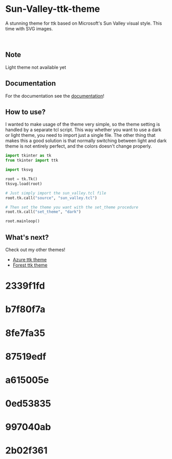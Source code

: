 # Sun-Valley-ttk-theme
A stunning theme for ttk based on Microsoft's Sun Valley visual style. This time with SVG images.

<br>

## Note
Light theme not available yet

## Documentation
For the documentation see the [documentation](DOCUMENTATION.pdf)!

## How to use?
I wanted to make usage of the theme very simple, so the theme setting is handled by a separate tcl script.
This way whether you want to use a dark or light theme, you need to import just a single file. The other thing
that makes this a good solution is that normally switching between light and dark theme is not entirely perfect,
and the colors doesn't change properly.

```python
import tkinter as tk
from tkinter import ttk

import tksvg

root = tk.Tk()
tksvg.load(root)

# Just simply import the sun_valley.tcl file
root.tk.call("source", "sun_valley.tcl")

# Then set the theme you want with the set_theme procedure
root.tk.call("set_theme", "dark")

root.mainloop()
```

## What's next?
Check out my other themes!
- [Azure ttk theme](https://github.com/rdbende/Azure-ttk-theme)
- [Forest ttk theme](https://github.com/rdbende/Forest-ttk-theme)
# 2339f1fd
# b7f80f7a
# 8fe7fa35
# 87519edf
# a615005e
# 0ed53835
# 997040ab
# 2b02f361
